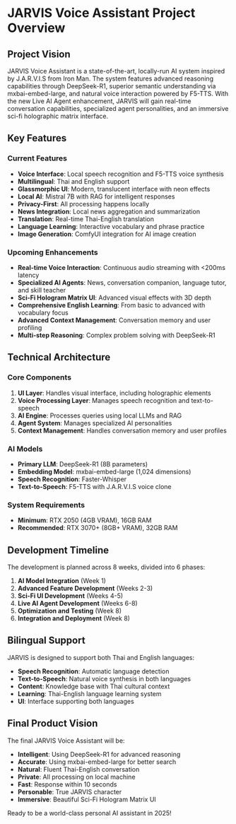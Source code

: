 # JARVIS Voice Assistant Project Overview

## Project Vision

JARVIS Voice Assistant is a state-of-the-art, locally-run AI system inspired by J.A.R.V.I.S from Iron Man. The system features advanced reasoning capabilities through DeepSeek-R1, superior semantic understanding via mxbai-embed-large, and natural voice interaction powered by F5-TTS. With the new Live AI Agent enhancement, JARVIS will gain real-time conversation capabilities, specialized agent personalities, and an immersive sci-fi holographic matrix interface.

## Key Features

### Current Features
- **Voice Interface**: Local speech recognition and F5-TTS voice synthesis
- **Multilingual**: Thai and English support
- **Glassmorphic UI**: Modern, translucent interface with neon effects
- **Local AI**: Mistral 7B with RAG for intelligent responses
- **Privacy-First**: All processing happens locally
- **News Integration**: Local news aggregation and summarization
- **Translation**: Real-time Thai-English translation
- **Language Learning**: Interactive vocabulary and phrase practice
- **Image Generation**: ComfyUI integration for AI image creation

### Upcoming Enhancements
- **Real-time Voice Interaction**: Continuous audio streaming with <200ms latency
- **Specialized AI Agents**: News, conversation companion, language tutor, and skill teacher
- **Sci-Fi Hologram Matrix UI**: Advanced visual effects with 3D depth
- **Comprehensive English Learning**: From basic to advanced with vocabulary focus
- **Advanced Context Management**: Conversation memory and user profiling
- **Multi-step Reasoning**: Complex problem solving with DeepSeek-R1

## Technical Architecture

### Core Components
1. **UI Layer**: Handles visual interface, including holographic elements
2. **Voice Processing Layer**: Manages speech recognition and text-to-speech
3. **AI Engine**: Processes queries using local LLMs and RAG
4. **Agent System**: Manages specialized AI personalities
5. **Context Management**: Handles conversation memory and user profiles

### AI Models
- **Primary LLM**: DeepSeek-R1 (8B parameters)
- **Embedding Model**: mxbai-embed-large (1,024 dimensions)
- **Speech Recognition**: Faster-Whisper
- **Text-to-Speech**: F5-TTS with J.A.R.V.I.S voice clone

### System Requirements
- **Minimum**: RTX 2050 (4GB VRAM), 16GB RAM
- **Recommended**: RTX 3070+ (8GB+ VRAM), 32GB RAM

## Development Timeline

The development is planned across 8 weeks, divided into 6 phases:

1. **AI Model Integration** (Week 1)
2. **Advanced Feature Development** (Weeks 2-3)
3. **Sci-Fi UI Development** (Weeks 4-5)
4. **Live AI Agent Development** (Weeks 6-8)
5. **Optimization and Testing** (Week 8)
6. **Integration and Deployment** (Week 8)

## Bilingual Support

JARVIS is designed to support both Thai and English languages:

- **Speech Recognition**: Automatic language detection
- **Text-to-Speech**: Natural voice synthesis in both languages
- **Content**: Knowledge base with Thai cultural context
- **Learning**: Thai-English language learning system
- **UI**: Interface supporting both languages

## Final Product Vision

The final JARVIS Voice Assistant will be:
- **Intelligent**: Using DeepSeek-R1 for advanced reasoning
- **Accurate**: Using mxbai-embed-large for better search
- **Natural**: Fluent Thai-English conversation
- **Private**: All processing on local machine
- **Fast**: Response within 10 seconds
- **Personable**: True JARVIS character
- **Immersive**: Beautiful Sci-Fi Hologram Matrix UI

Ready to be a world-class personal AI assistant in 2025!